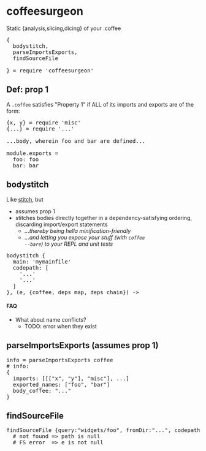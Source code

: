 
# coffeesurgeon

Static {analysis,slicing,dicing} of your .coffee

<pre>
{
  bodystitch,
  parseImportsExports,
  findSourceFile

} = require 'coffeesurgeon'
</pre>


## Def: prop 1

A <code>.coffee</code> satisfies "Property 1" if ALL of its imports and exports are of the form:

<pre>
{x, y} = require 'misc'
{...} = require '...'

...body, wherein foo and bar are defined...

module.exports =
  foo: foo
  bar: bar
</pre>


## bodystitch

Like [stitch](https://github.com/sstephenson/stitch), but

- assumes prop 1
- stitches bodies directly together in a dependency-satisfying ordering, discarding import/export statements
  - *...thereby being hella minification-friendly*
  - *...and letting you expose your stuff (with <code>coffee --bare</code>) to your REPL and unit tests*

<pre>
bodystitch {
  main: 'mymainfile'
  codepath: [
    '...'
    '...'
  ]
}, (e, {coffee, deps_map, deps_chain}) ->
</pre>

#### FAQ

* What about name conflicts?
  - TODO: error when they exist

## parseImportsExports (assumes prop 1)
<pre>
info = parseImportsExports coffee
# info:
{
  imports: [[["x", "y"], "misc"], ...]
  exported_names: ["foo", "bar"]
  body_coffee: "..."
}
</pre>


## findSourceFile
<pre>
findSourceFile {query:"widgets/foo", fromDir:"...", codepath:[...]}, (e, path) ->
  # not found => path is null
  # FS error  => e is not null
</pre>
